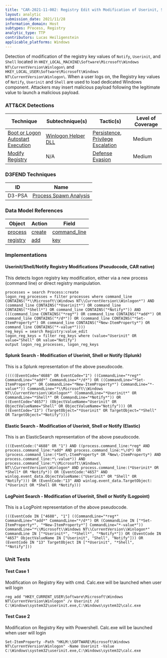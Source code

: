 ```yaml
---
title: "CAR-2021-11-002: Registry Edit with Modification of Userinit, Shell or Notify"
layout: analytic
submission_date: 2021/11/28
information_domain: Host
subtypes: Process, Registry
analytic_type: TTP
contributors: Lucas Heiligenstein
applicable_platforms: Windows
---
```



Detection of modification of the registry key values of `Notify`, `Userinit`, and `Shell` located in `HKEY_LOCAL_MACHINE\Software\Microsoft\Windows NT\CurrentVersion\Winlogon\` and `HKEY_LOCAL_USER\Software\Microsoft\Windows NT\CurrentVersion\Winlogon\`. When a user logs on, the Registry key values of `Notify`, `Userinit` and `Shell` are used to load dedicated Windows component. Attackers may insert malicious payload following the legitimate value to launch a malicious payload.


### ATT&CK Detections

|Technique|Subtechnique(s)|Tactic(s)|Level of Coverage|
|---|---|---|---|
|[Boot or Logon Autostart Execution](https://attack.mitre.org/techniques/T1547/)|[Winlogon Helper DLL](https://attack.mitre.org/techniques/T1547/004/)|[Persistence](https://attack.mitre.org/tactics/TA0003/), [Privilege Escalation](https://attack.mitre.org/tactics/TA0004/)|Medium|
|[Modify Registry](https://attack.mitre.org/techniques/T1112/)|N/A|[Defense Evasion](https://attack.mitre.org/tactics/TA0005/)|Medium|


### D3FEND Techniques

|ID|Name|
|---|---| 
|D3-PSA | [Process Spawn Analysis](https://d3fend.mitre.org/technique/d3f:ProcessSpawnAnalysis)| 



### Data Model References

|Object|Action|Field|
|---|---|---|
|[process](/data_model/process) | [create](/data_model/process#create) | [command_line](/data_model/process#command_line) |
|[registry](/data_model/registry) | [add](/data_model/registry#add) | [key](/data_model/registry#key) |



### Implementations

#### Userinit/Shell/Notify Registry Modifications (Pseudocode, CAR native)


This detects logon registry key modification, either via a new process (command line) or direct registry manipulation.


```
processes = search Process:create
logon_reg_processes = filter processes where command_line CONTAINS("*\\Microsoft\\Windows NT\\CurrentVersion\\Winlogon*") AND (command_line CONTAINS("*Userinit*") OR command_line CONTAINS("*Shell*") OR command_line CONTAINS("*Notify*")) AND (((command_line CONTAINS("*reg*") OR command_line CONTAINS("*add*") OR command_line CONTAINS("*/d*")) OR (command_line CONTAINS("*Set-ItemProperty*") OR command_line CONTAINS("*New-ItemProperty*") OR command_line CONTAINS("*-value*"))))
reg_keys = search Registry:value_edit
logon_reg_keys = filter reg_keys where (value="Userinit" OR value="Shell" OR value="Notify")
output logon_reg_processes, logon_reg_keys
```


#### Splunk Search - Modification of Userinit, Shell or Notify (Splunk)


This is a Splunk representation of the above pseudocode.


```
(((((EventCode="4688" OR EventCode="1") ((CommandLine="*reg*" CommandLine="*add*" CommandLine="*/d*") OR ((CommandLine="*Set-ItemProperty*" OR CommandLine="*New-ItemProperty*") CommandLine="*-value*")) CommandLine="*\\Microsoft\\Windows NT\\CurrentVersion\\Winlogon*" (CommandLine="*Userinit*" OR CommandLine="*Shell*" OR CommandLine="*Notify*")) OR ((EventCode="4657") (ObjectValueName="Userinit" OR ObjectValueName="Shell" OR ObjectValueName="Notify"))) OR ((EventCode="13") (TargetObject="*Userinit" OR TargetObject="*Shell" OR TargetObject="*Notify"))))
```


#### Elastic Search - Modification of Userinit, Shell or Notify (Elastic)


This is an ElasticSearch representation of the above pseudocode.


```
(((EventCode:("4688" OR "1") AND ((process.command_line:*reg* AND process.command_line:*add* AND process.command_line:*\/d*) OR (process.command_line:(*Set\-ItemProperty* OR *New\-ItemProperty*) AND process.command_line:*\-value*)) AND process.command_line:*\\Microsoft\\Windows\ NT\\CurrentVersion\\Winlogon* AND process.command_line:(*Userinit* OR *Shell* OR *Notify*)) OR (EventCode:"4657" AND winlog.event_data.ObjectValueName:("Userinit" OR "Shell" OR "Notify"))) OR (EventCode:"13" AND winlog.event_data.TargetObject:(*Userinit OR *Shell OR *Notify)))
```


#### LogPoint Search - Modification of Userinit, Shell or Notify (Logpoint)


This is a LogPoint representation of the above pseudocode.


```
(((EventCode IN ["4688", "1"] ((CommandLine="*reg*" CommandLine="*add*" CommandLine="*/d*") OR (CommandLine IN ["*Set-ItemProperty*", "*New-ItemProperty*"] CommandLine="*-value*")) CommandLine="*\\Microsoft\\Windows NT\\CurrentVersion\\Winlogon*" CommandLine IN ["*Userinit*", "*Shell*", "*Notify*"]) OR (EventCode IN "4657" ObjectValueName IN ["Userinit", "Shell", "Notify"])) OR (EventCode IN "13" TargetObject IN ["*Userinit", "*Shell", "*Notify"]))
```



### Unit Tests

#### Test Case 1

Modification on Registry Key with cmd. Calc.exe will be launched when user will login

```
reg add "HKEY_CURRENT_USER\Software\Microsoft\Windows NT\CurrentVersion\Winlogon" /v Userinit /d C:\Windows\system32\userinit.exe,C:\Windows\system32\calc.exe
```

#### Test Case 2

Modification on Registry Key with Powershell. Calc.exe will be launched when user will login

```
Set-ItemProperty -Path "HKLM:\SOFTWARE\Microsoft\Windows NT\CurrentVersion\Winlogon" -Name Userinit -Value C:\Windows\system32\userinit.exe,C:\Windows\system32\calc.exe
```


